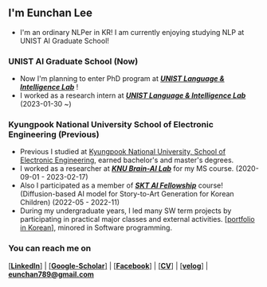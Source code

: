 
## I'm Eunchan Lee

- I'm an ordinary NLPer in KR! I am currently enjoying studying NLP at UNIST AI Graduate School!

### UNIST AI Graduate School (Now) 
- Now I'm planning to enter PhD program at ***[UNIST Language & Intelligence Lab](https://sites.google.com/view/language-intelligence-lab/home?authuser=0)*** !
- I worked as a research intern at ***[UNIST Language & Intelligence Lab](https://sites.google.com/view/language-intelligence-lab/home?authuser=0)*** (2023-01-30 ~)

### Kyungpook National University School of Electronic Engineering (Previous) 

- Previous I studied at [Kyungpook National University, School of Electronic Engineering](https://see.knu.ac.kr/), earned bachelor's and master's degrees. 
- I worked as a researcher at ***[KNU Brain-AI Lab](https://knu-brainai.github.io/)*** for my MS course. (2020-09-01 - 2023-02-17)
- Also I participated as a member of ***[SKT AI Fellowship](https://www.sktuniv.com/)*** course! (Diffusion-based AI model for Story-to-Art Generation for Korean Children) (2022-05 - 2022-11)
- During my undergraduate years, I led many SW term projects by participating in practical major classes and external activities. [[portfolio in Korean]](https://github.com/purang2/SW2020eval), minored in Software programming. 

<!--

🎼 Personelly I Like..
- Listen to Boy Bandsound Music (*I Recommend you: [LUCY](https://www.youtube.com/channel/UCnXwXrQ8KIBoV8k1T3xGznw), [Ha Hyun-sang](https://www.youtube.com/@HyunSangHA_OFFICIAL), [Official Hige Dandism](https://www.youtube.com/@officialhigedandism), [NFlying](https://www.youtube.com/@nflyingofficial), CNBLUE, DAY6, DAYBREAK ...*)
- Sing a song 
- Read Books
- Iced Americano everyday..

-->


### You can reach me on

[[**LinkedIn**]](https://www.linkedin.com/in/eunchan-lee-a21953209/) | [[**Google-Scholar**]](https://scholar.google.com/citations?user=stfV6M8AAAAJ&hl=ko) | [[**Facebook**]](https://www.facebook.com/profile.php?id=100003388221714) |  [[**CV**]](https://github.com/purang2/purang2/blob/main/cv%20(7).pdf) | [[**velog**]](https://velog.io/@purang2) | **eunchan789@gmail.com**




